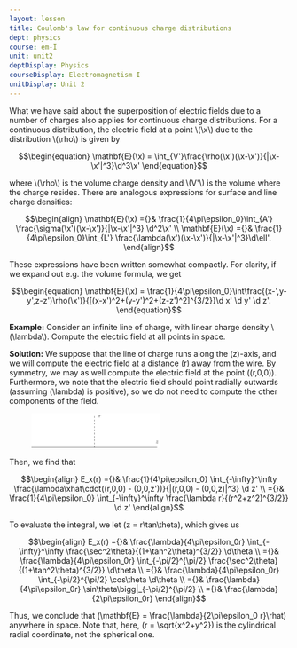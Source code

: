 ```yaml
---
layout: lesson
title: Coulomb's law for continuous charge distributions 
dept: physics
course: em-I
unit: unit2
deptDisplay: Physics
courseDisplay: Electromagnetism I
unitDisplay: Unit 2
---
```


What we have said about the superposition of electric fields due to a number of charges also applies for continuous charge distributions. For a continuous distribution, the electric field at a point \\(\x\\) due to the distribution \\(\rho\\) is given by

$$\begin{equation}
\mathbf{E}(\x) = \int_{V'}\frac{\rho(\x')(\x-\x')}{|\x-\x'|^3}\d^3\x'
\end{equation}$$

where \\(\rho\\) is the volume charge density and \\(V'\\) is the volume where the charge resides. There are analogous expressions for surface and line charge densities:

$$\begin{align}
\mathbf{E}(\x) ={}& \frac{1}{4\pi\epsilon_0}\int_{A'} \frac{\sigma(\x')(\x-\x')}{|\x-\x'|^3} \d^2\x' \\
\mathbf{E}(\x) ={}& \frac{1}{4\pi\epsilon_0}\int_{L'} \frac{\lambda(\x')(\x-\x')}{|\x-\x'|^3}\d\ell'.
\end{align}$$

These expressions have been written somewhat compactly. For clarity, if we expand out e.g. the volume formula, we get 

$$\begin{equation}
\mathbf{E}(\x) = \frac{1}{4\pi\epsilon_0}\int\frac{(x-',y-y',z-z')\rho(\x')}{[(x-x')^2+(y-y')^2+(z-z')^2]^{3/2}}\d x' \d y' \d z'.
\end{equation}$$


<div class="example">
<b>Example:</b>
Consider an infinite line of charge, with linear charge density \(\lambda\). Compute the electric field at all points in space. 




<b>Solution:</b> 
We suppose that the line of charge runs along the \(z\)-axis, and we will compute the electric field at a distance \(r\) away from the wire. By symmetry, we may as well compute the electric field at the point \((r,0,0)\). Furthermore, we note that the electric field should point radially outwards (assuming \(\lambda\) is positive), so we do not need to compute the other components of the field.

<figure class="center"><p><img src="figures/efield_infinite_wire_coulomb_law.pdf" alt="Function" class="center" style="width:232.827px;height:62.357px;"> </p></figure>

Then, we find that 

$$\begin{align}
E_x(r) ={}& \frac{1}{4\pi\epsilon_0} \int_{-\infty}^\infty \frac{\lambda\xhat\cdot((r,0,0) - (0,0,z'))}{|(r,0,0) - (0,0,z)|^3} \d z' \\
={}& \frac{1}{4\pi\epsilon_0} \int_{-\infty}^\infty \frac{\lambda r}{(r^2+z^2)^{3/2}} \d z' 
\end{align}$$

To evaluate the integral, we let \(z = r\tan\theta\), which gives us 

$$\begin{align}
E_x(r) ={}& \frac{\lambda}{4\pi\epsilon_0r} \int_{-\infty}^\infty \frac{\sec^2\theta}{(1+\tan^2\theta)^{3/2}} \d\theta \\
={}& \frac{\lambda}{4\pi\epsilon_0r} \int_{-\pi/2}^{\pi/2} \frac{\sec^2\theta}{(1+\tan^2\theta)^{3/2}} \d\theta \\
={}& \frac{\lambda}{4\pi\epsilon_0r} \int_{-\pi/2}^{\pi/2} \cos\theta \d\theta \\
={}& \frac{\lambda}{4\pi\epsilon_0r} \sin\theta\bigg|_{-\pi/2}^{\pi/2} \\
={}& \frac{\lambda}{2\pi\epsilon_0r}
\end{align}$$

Thus, we conclude that \(\mathbf{E} = \frac{\lambda}{2\pi\epsilon_0 r}\rhat\) anywhere in space. Note that, here, \(r = \sqrt{x^2+y^2}\) is the cylindrical radial coordinate, not the spherical one.


</div>

